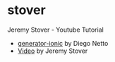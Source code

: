 # stover
Jeremy Stover - Youtube Tutorial
* [generator-ionic] by Diego Netto 
* [Video] by Jeremy Stover

[generator-ionic]:https://github.com/diegonetto/generator-ionic.git
[Video]:https://www.youtube.com/watch?v=gApduktFwxw

